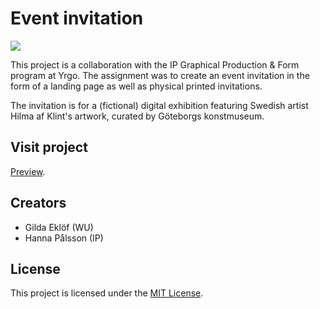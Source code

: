 # Event invitation

![](https://media.giphy.com/media/1FXYMTuKX91hS/giphy.gif)

This project is a collaboration with the IP Graphical Production & Form program at Yrgo. The assignment was to create an event invitation in the form of a landing page as well as physical printed invitations.

The invitation is for a (fictional) digital exhibition featuring Swedish artist Hilma af Klint's artwork, curated by Göteborgs konstmuseum.

## Visit project

[Preview](https://hilma-af-klint.netlify.app/?name=främling).

## Creators

- Gilda Eklöf (WU)
- Hanna Pålsson (IP)

## License

This project is licensed under the [MIT License](https://github.com/gildaeklof/invitation/blob/main/LICENSE).
